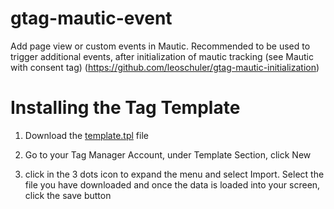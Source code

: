 # gtag-mautic-event
Add page view or custom events in Mautic. Recommended to be used to trigger additional events, after initialization of mautic tracking (see Mautic with consent tag)
(https://github.com/leoschuler/gtag-mautic-initialization)

# Installing the Tag Template
1. Download the [template.tpl](https://raw.githubusercontent.com/leoschuler/gtag-mautic-event/master/template.tpl) file

2. Go to your Tag Manager Account, under Template Section, click New
3. click in the 3 dots icon to expand the menu and select Import. Select the file you have downloaded and once the data is loaded into your screen, click the save button

